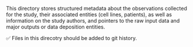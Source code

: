 
This directory stores structured metadata about the observations collected for the study, their associated entities (cell lines, patients), as well as information on the study authors, and pointers to the raw input data and major outputs or data deposition entities.

✅ Files in this direcotry should be added to git history.
